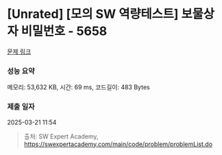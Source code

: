 # [Unrated] [모의 SW 역량테스트] 보물상자 비밀번호 - 5658 

[문제 링크](https://swexpertacademy.com/main/code/problem/problemDetail.do?contestProbId=AWXRUN9KfZ8DFAUo) 

### 성능 요약

메모리: 53,632 KB, 시간: 69 ms, 코드길이: 483 Bytes

### 제출 일자

2025-03-21 11:54



> 출처: SW Expert Academy, https://swexpertacademy.com/main/code/problem/problemList.do